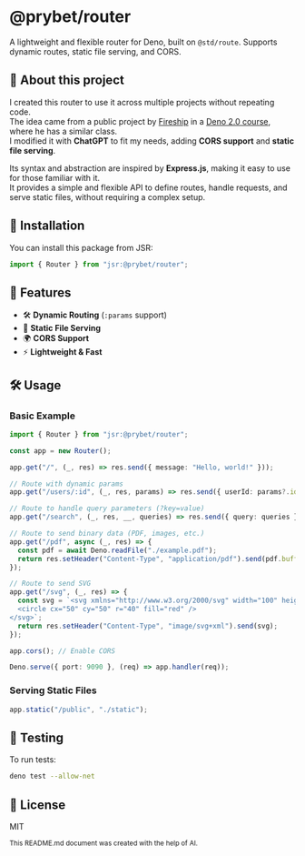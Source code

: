 # @prybet/router

A lightweight and flexible router for Deno, built on `@std/route`. Supports dynamic routes, static file serving, and CORS.

## 📝 About this project

I created this router to use it across multiple projects without repeating code.  
The idea came from a public project by [Fireship](https://github.com/fireship-io) in a [Deno 2.0 course](https://github.com/fireship-io/deno-course), where he has a similar class.  
I modified it with **ChatGPT** to fit my needs, adding **CORS support** and **static file serving**.

Its syntax and abstraction are inspired by **Express.js**, making it easy to use for those familiar with it.  
It provides a simple and flexible API to define routes, handle requests, and serve static files, without requiring a complex setup.

## 🚀 Installation

You can install this package from JSR:

```ts
import { Router } from "jsr:@prybet/router";
```

## 📌 Features

- 🛠 **Dynamic Routing** (`:params` support)
- 📁 **Static File Serving**
- 🌍 **CORS Support**
- ⚡ **Lightweight & Fast**

## 🛠 Usage

### **Basic Example**

```ts
import { Router } from "jsr:@prybet/router";

const app = new Router();

app.get("/", (_, res) => res.send({ message: "Hello, world!" }));

// Route with dynamic params
app.get("/users/:id", (_, res, params) => res.send({ userId: params?.id }));

// Route to handle query parameters (?key=value)
app.get("/search", (_, res, __, queries) => res.send({ query: queries }));

// Route to send binary data (PDF, images, etc.)
app.get("/pdf", async (_, res) => {
  const pdf = await Deno.readFile("./example.pdf");
  return res.setHeader("Content-Type", "application/pdf").send(pdf.buffer);
});

// Route to send SVG
app.get("/svg", (_, res) => {
  const svg = `<svg xmlns="http://www.w3.org/2000/svg" width="100" height="100">
  <circle cx="50" cy="50" r="40" fill="red" />
</svg>`;
  return res.setHeader("Content-Type", "image/svg+xml").send(svg);
});

app.cors(); // Enable CORS

Deno.serve({ port: 9090 }, (req) => app.handler(req));
```

### **Serving Static Files**

```ts
app.static("/public", "./static");
```

## 🔬 Testing

To run tests:

```sh
deno test --allow-net
```

## 📜 License

MIT

<small>This README.md document was created with the help of AI.</small>
